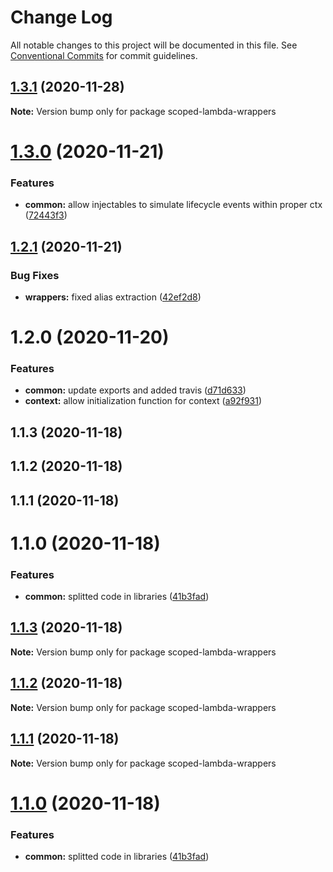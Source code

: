 # Change Log

All notable changes to this project will be documented in this file.
See [Conventional Commits](https://conventionalcommits.org) for commit guidelines.

## [1.3.1](https://github.com/sirasistant/scoped-lambda-framework/compare/scoped-lambda-wrappers@1.3.0...scoped-lambda-wrappers@1.3.1) (2020-11-28)

**Note:** Version bump only for package scoped-lambda-wrappers





# [1.3.0](https://github.com/sirasistant/scoped-lambda-framework/compare/scoped-lambda-wrappers@1.2.1...scoped-lambda-wrappers@1.3.0) (2020-11-21)


### Features

* **common:** allow injectables to simulate lifecycle events within proper ctx ([72443f3](https://github.com/sirasistant/scoped-lambda-framework/commit/72443f33a297dd27183a2fc87c02f208f3ad5100))





## [1.2.1](https://github.com/sirasistant/scoped-lambda-framework/compare/scoped-lambda-wrappers@1.2.0...scoped-lambda-wrappers@1.2.1) (2020-11-21)


### Bug Fixes

* **wrappers:** fixed alias extraction ([42ef2d8](https://github.com/sirasistant/scoped-lambda-framework/commit/42ef2d8a4ea8d093765a77d8eb16f5a8aab5cb86))





# 1.2.0 (2020-11-20)


### Features

* **common:** update exports and added travis ([d71d633](https://github.com/sirasistant/scoped-lambda-framework/commit/d71d633777589af57946ca3fe4ecb4da2fcd6f13))
* **context:** allow initialization function for context ([a92f931](https://github.com/sirasistant/scoped-lambda-framework/commit/a92f9312d0f2a403ca2af5f8a58fcb2c57ef1f20))



## 1.1.3 (2020-11-18)



## 1.1.2 (2020-11-18)



## 1.1.1 (2020-11-18)



# 1.1.0 (2020-11-18)


### Features

* **common:** splitted code in libraries ([41b3fad](https://github.com/sirasistant/scoped-lambda-framework/commit/41b3fad6a3e55878a0d7b6f36ffd79defa2c229c))





## [1.1.3](https://github.com/sirasistant/scoped-lambda-framework/compare/v1.1.2...v1.1.3) (2020-11-18)

**Note:** Version bump only for package scoped-lambda-wrappers





## [1.1.2](https://github.com/sirasistant/scoped-lambda-framework/compare/v1.1.1...v1.1.2) (2020-11-18)

**Note:** Version bump only for package scoped-lambda-wrappers





## [1.1.1](https://github.com/sirasistant/scoped-lambda-framework/compare/v1.1.0...v1.1.1) (2020-11-18)

**Note:** Version bump only for package scoped-lambda-wrappers





# [1.1.0](https://github.com/sirasistant/scoped-lambda-framework/compare/v1.0.0...v1.1.0) (2020-11-18)


### Features

* **common:** splitted code in libraries ([41b3fad](https://github.com/sirasistant/scoped-lambda-framework/commit/41b3fad6a3e55878a0d7b6f36ffd79defa2c229c))
